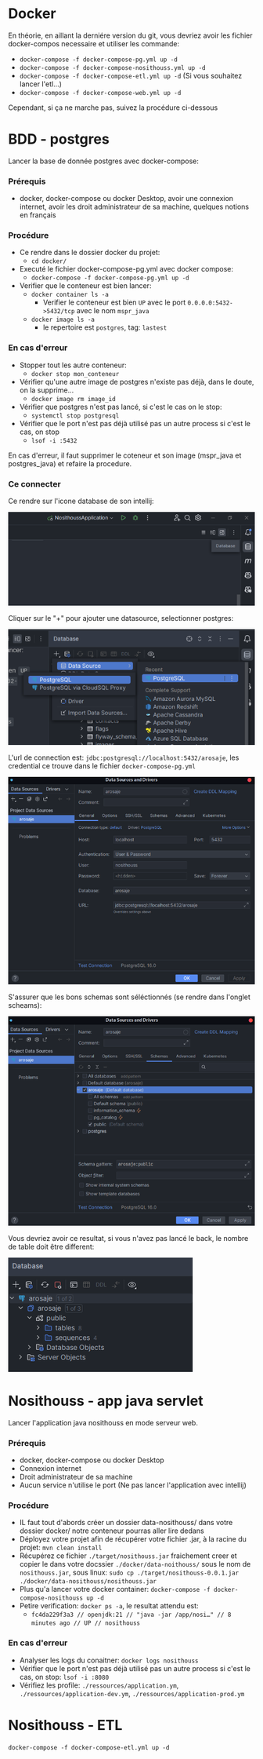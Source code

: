 # Docker

En théorie, en aillant la derniére version du git, vous devriez avoir les fichier docker-compos necessaire et utiliser les commande:
- ``docker-compose -f docker-compose-pg.yml up -d``
- ``docker-compose -f docker-compose-nosithouss.yml up -d``
- ``docker-compose -f docker-compose-etl.yml up -d`` (Si vous souhaitez lancer l'etl...)
- ``docker-compose -f docker-compose-web.yml up -d``

Cependant, si ça ne marche pas, suivez la procédure ci-dessous

# BDD - postgres

Lancer la base de donnée postgres avec docker-compose:

### Prérequis

- docker, docker-compose ou docker Desktop, avoir une connexion internet, avoir les droit administrateur de sa machine,
  quelques notions en français

### Procédure

- Ce rendre dans le dossier docker du projet:
    - ```cd docker/```
- Executé le fichier docker-compose-pg.yml avec docker compose:
    - ```docker-compose -f docker-compose-pg.yml up -d```
- Verifier que le conteneur est bien lancer:
    - ``docker container ls -a``
        - Verifier le conteneur est bien ``UP`` avec le port ``0.0.0.0:5432->5432/tcp`` avec le nom ``mspr_java``
    - ``docker image ls -a``
        - le repertoire est ``postgres``, tag: ``lastest``

### En cas d'erreur

- Stopper tout les autre conteneur:
    - ``docker stop mon_conteneur``
- Vérifier qu'une autre image de postgres n'existe pas déjà, dans le doute, on la supprime...
    - ``docker image rm image_id``
- Vérifier que postgres n'est pas lancé, si c'est le cas on le stop:
    - ``systemctl stop postgresql``
- Vérifier que le port n'est pas déjà utilisé pas un autre process si c'est le cas, on stop
    - ``lsof -i :5432``

En cas d'erreur, il faut supprimer le coteneur et son image (mspr_java et postgres_java) et refaire la procedure.

### Ce connecter

Ce rendre sur l'icone database de son intellij:

![img](../.assets/1.png)

Cliquer sur le "+" pour ajouter une datasource, selectionner postgres:

![img](../.assets/2.png)

L'url de connection est: ``jdbc:postgresql://localhost:5432/arosaje``, les credential ce trouve dans le
fichier ``docker-compose-pg.yml``

![img](../.assets/3.png)

S'assurer que les bons schemas sont séléctionnés (se rendre dans l'onglet scheams):

![img](../.assets/4.png)

Vous devriez avoir ce resultat, si vous n'avez pas lancé le back, le nombre de table doit être different:

![img](../.assets/5.png)

# Nosithouss - app java servlet

Lancer l'application java nosithouss en mode serveur web.

### Prérequis

- docker, docker-compose ou docker Desktop
- Connexion internet
- Droit administrateur de sa machine
- Aucun service n'utilise le port (Ne pas lancer l'application avec intellij)

### Procédure

- IL faut tout d'abords créer un dossier data-nosithouss/ dans votre dossier docker/ notre conteneur pourras aller lire
  dedans
- Déployez votre projet afin de récupérer votre fichier .jar, à la racine du projet: ``mvn clean install``
- Récupérez ce fichier ``./target/nosithouss.jar`` fraichement creer et copier le dans votre
  docssier ``./docker/data-noithouss/`` sous le nom de`` nosithouss.jar``, sous
  linux: ``sudo cp ./target/nosithouss-0.0.1.jar ./docker/data-nosithouss/nosithouss.jar``
- Plus qu'a lancer votre docker container: ``docker-compose -f docker-compose-nosithouss up -d``
- Petire verification: ``docker ps -a``, le resultat attendu est:
    - ``fc4da229f3a3 // openjdk:21 // "java -jar /app/nosi…" // 8 minutes ago // UP // nosithouss``

### En cas d'erreur

- Analyser les logs du conaitner: ``docker logs nosithouss``
- Vérifier que le port n'est pas déjà utilisé pas un autre process si c'est le cas, on stop: ``lsof -i :8080``
- Vérifiez les profile: ``./ressources/application.ym``, ``./ressources/application-dev.ym``, ``./ressources/application-prod.ym``

# Nosithouss - ETL

``docker-compose -f docker-compose-etl.yml up -d``